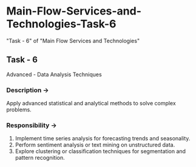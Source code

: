 # Main-Flow-Services-and-Technologies-Task-6
"Task - 6" of "Main Flow Services and Technologies"

## Task - 6
Advanced - Data Analysis Techniques
### Description ->
Apply advanced statistical and analytical methods to solve complex problems.

### Responsibility ->
1. Implement time series analysis for forecasting trends and seasonality.
2. Perform sentiment analysis or text mining on unstructured data.
3. Explore clustering or classification techniques for segmentation and pattern recognition.
